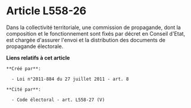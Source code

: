 # Article L558-26

Dans la collectivité territoriale, une commission de propagande, dont la composition et le fonctionnement sont fixés par
décret en Conseil d'Etat, est chargée d'assurer l'envoi et la distribution des documents de propagande électorale.

**Liens relatifs à cet article**

	**Créé par**:

	  - Loi n°2011-884 du 27 juillet 2011 - art. 8

	**Cité par**:

	  - Code électoral - art. L558-27 (V)
